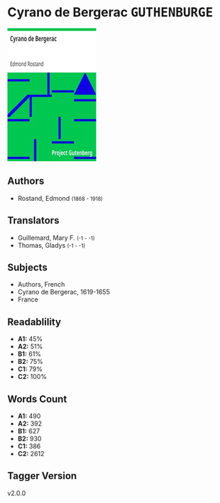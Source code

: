 # Cyrano de Bergerac <kbd>GUTHENBURGE</kbd>

![](./cover.medium.jpg "")

## Authors


 - Rostand, Edmond <small>(1868 - 1918)</small>

## Translators


 - Guillemard, Mary F. <small>(-1 - -1)</small>
 - Thomas, Gladys <small>(-1 - -1)</small>

## Subjects


 - Authors, French
 - Cyrano de Bergerac, 1619-1655
 - France

## Readablility


 - **A1:** 45%
 - **A2:** 51%
 - **B1:** 61%
 - **B2:** 75%
 - **C1:** 79%
 - **C2:** 100%

## Words Count


 - **A1:** 490
 - **A2:** 392
 - **B1:** 627
 - **B2:** 930
 - **C1:** 386
 - **C2:** 2612

## Tagger Version


v2.0.0
